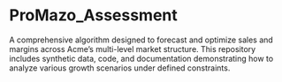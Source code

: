 # ProMazo_Assessment
A comprehensive algorithm designed to forecast and optimize sales and margins across Acme’s multi-level market structure. This repository includes synthetic data, code, and documentation demonstrating how to analyze various growth scenarios under defined constraints.
